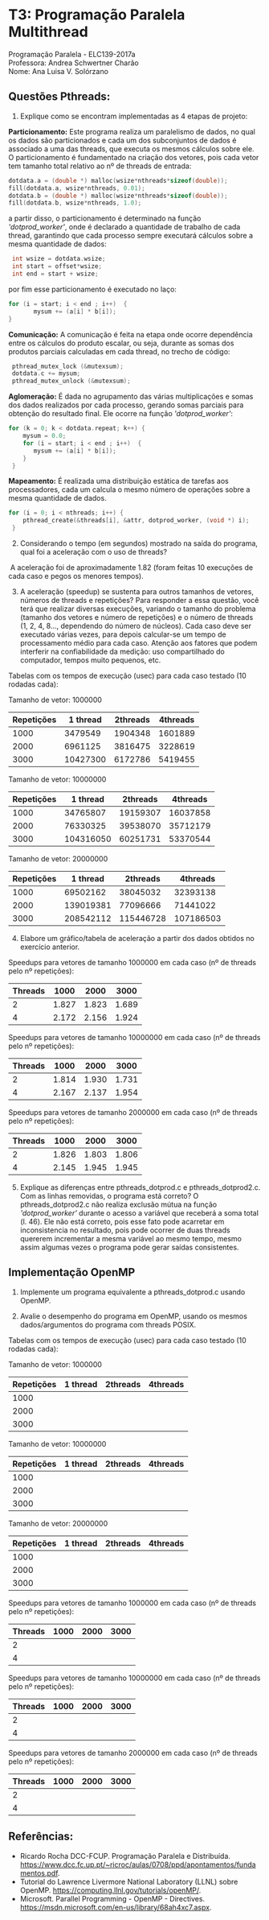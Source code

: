 # T3: Programação Paralela Multithread
Programação Paralela - ELC139-2017a\
Professora: Andrea Schwertner Charão\
Nome: Ana Luisa V. Solórzano

## Questões Pthreads:

1. Explique como se encontram implementadas as 4 etapas de projeto: 
  
  **Particionamento:** Este programa realiza um paralelismo de dados, no qual os dados são particionados e cada um dos subconjuntos
  de dados é associado a uma das threads, que executa os mesmos cálculos sobre ele. O particionamento é fundamentado na criação dos
  vetores, pois cada vetor tem tamanho total relativo ao nº de threads de entrada:  
   ``` C
   dotdata.a = (double *) malloc(wsize*nthreads*sizeof(double));
   fill(dotdata.a, wsize*nthreads, 0.01);
   dotdata.b = (double *) malloc(wsize*nthreads*sizeof(double));
   fill(dotdata.b, wsize*nthreads, 1.0);
   ```
  a partir disso, o particionamento é determinado na função *'dotprod_worker'*, onde é declarado a quantidade de trabalho
  de cada thread, garantindo que cada processo sempre executará cálculos sobre a mesma quantidade de dados: 
  ``` C
   int wsize = dotdata.wsize;
   int start = offset*wsize;
   int end = start + wsize;
  ``` 
  por fim esse particionamento é executado no laço:
  ``` C
  for (i = start; i < end ; i++)  {
         mysum += (a[i] * b[i]);
  }
  ```
  
  **Comunicação:** A comunicação é feita na etapa onde ocorre dependência entre os cálculos do produto escalar, ou seja,
  durante as somas dos produtos parciais calculadas em cada thread, no trecho de código:
 
 ``` C
  pthread_mutex_lock (&mutexsum);
  dotdata.c += mysum;
  pthread_mutex_unlock (&mutexsum);
 ```   
 
  **Aglomeração:** É dada no agrupamento das várias multiplicações e somas dos dados realizados por cada processo, gerando
  somas parciais para obtenção do resultado final. Ele ocorre na função *'dotprod_worker'*:
  
  ``` C
  for (k = 0; k < dotdata.repeat; k++) {
      mysum = 0.0;
      for (i = start; i < end ; i++)  {
         mysum += (a[i] * b[i]);
      }
   }
  ```  
  
  **Mapeamento:** É realizada uma distribuição estática de tarefas aos processadores, cada um calcula o mesmo número de
  operações sobre a mesma quantidade de dados.
  
  ``` C
  for (i = 0; i < nthreads; i++) {
      pthread_create(&threads[i], &attr, dotprod_worker, (void *) i);
   }
   ```
   
2. Considerando o tempo (em segundos) mostrado na saída do programa, qual foi a aceleração com o uso de threads?

  A aceleração foi de aproximadamente 1.82 (foram feitas 10 execuções de cada caso e pegos os menores tempos).

3. A aceleração (speedup) se sustenta para outros tamanhos de vetores, números de threads e repetições? Para responder a essa questão, você terá que realizar diversas execuções, variando o tamanho do problema (tamanho dos vetores e número de repetições) e o número de threads (1, 2, 4, 8..., dependendo do número de núcleos). Cada caso deve ser executado várias vezes, para depois calcular-se um tempo de processamento médio para cada caso. Atenção aos fatores que podem interferir na confiabilidade da medição: uso compartilhado do computador, tempos muito pequenos, etc.

Tabelas com os tempos de execução (usec) para cada caso testado (10 rodadas cada):

Tamanho de vetor: 1000000

Repetições | 1 thread | 2threads | 4threads |
---------- | ------- | -------- | -------- |
1000  | 3479549 | 1904348 | 1601889 |
2000  | 6961125 | 3816475 | 3228619 |
3000  | 10427300 | 6172786 | 5419455 |

Tamanho de vetor: 10000000

Repetições | 1 thread | 2threads | 4threads |
---------- | ------- | -------- | -------- |
1000  | 34765807 | 19159307 | 16037858 |
2000  | 76330325 | 39538070 | 35712179 |
3000  | 104316050 | 60251731 | 53370544 |

Tamanho de vetor: 20000000

Repetições | 1 thread | 2threads | 4threads |
---------- | ------- | -------- | -------- |
1000  | 69502162 | 38045032 | 32393138 |
2000  | 139019381 | 77096666 | 71441022 |
3000  | 208542112 | 115446728 | 107186503 |

4. Elabore um gráfico/tabela de aceleração a partir dos dados obtidos no exercício anterior.

Speedups para vetores de tamanho 1000000 em cada caso (nº de threads pelo nº repetições):

Threads | 1000 | 2000 | 3000 |
------- | ---- | ---- |----- |
2  | 1.827 | 1.823 | 1.689 |
4  | 2.172 | 2.156 | 1.924 |

Speedups para vetores de tamanho 10000000 em cada caso (nº de threads pelo nº repetições):

Threads | 1000 | 2000 | 3000 |
------- | --- | ---- |----- |
2  | 1.814 | 1.930 | 1.731 |
4  | 2.167 | 2.137 | 1.954 |

Speedups para vetores de tamanho 2000000 em cada caso (nº de threads pelo nº repetições):

Threads | 1000 | 2000 | 3000 |
------- | --- | ---- |----- |
2  | 1.826 | 1.803 | 1.806 |
4  | 2.145 | 1.945 | 1.945 |



5. Explique as diferenças entre pthreads_dotprod.c e pthreads_dotprod2.c. Com as linhas removidas, o programa está correto?
  O pthreads_dotprod2.c não realiza exclusão mútua na função *'dotprod_worker'* durante o acesso a variável que receberá a soma total (l. 46). Ele não está correto, pois esse fato pode acarretar em inconsistencia no resultado, pois pode ocorrer de duas threads quererem incrementar a mesma variável ao mesmo tempo, mesmo assim algumas vezes o programa pode gerar saídas consistentes.
  
## Implementação OpenMP 

1. Implemente um programa equivalente a pthreads_dotprod.c usando OpenMP.

2. Avalie o desempenho do programa em OpenMP, usando os mesmos dados/argumentos do programa com threads POSIX.

Tabelas com os tempos de execução (usec) para cada caso testado (10 rodadas cada):

Tamanho de vetor: 1000000

Repetições | 1 thread | 2threads | 4threads |
---------- | ------- | -------- | -------- |
1000  | | | |
2000  | | | |
3000  | | | |

Tamanho de vetor: 10000000

Repetições | 1 thread | 2threads | 4threads |
---------- | ------- | -------- | -------- |
1000  | | | |
2000  | | | |
3000  | | | |

Tamanho de vetor: 20000000

Repetições | 1 thread | 2threads | 4threads |
---------- | ------- | -------- | -------- |
1000  | | | |
2000  | | | |
3000  | | | |

Speedups para vetores de tamanho 1000000 em cada caso (nº de threads pelo nº repetições):

Threads | 1000 | 2000 | 3000 |
------- | ---- | ---- |----- |
2  |   |   |   |
4  |  |   |   |

Speedups para vetores de tamanho 10000000 em cada caso (nº de threads pelo nº repetições):

Threads | 1000 | 2000 | 3000 |
------- | --- | ---- |----- |
2  |   |   |   |
4  |  |   |   |

Speedups para vetores de tamanho 2000000 em cada caso (nº de threads pelo nº repetições):

Threads | 1000 | 2000 | 3000 |
------- | --- | ---- |----- |
2  |  |   |   |
4  |  |  |   |
  
## Referências: 
- Ricardo Rocha DCC-FCUP. Programação Paralela e Distribuída. https://www.dcc.fc.up.pt/~ricroc/aulas/0708/ppd/apontamentos/fundamentos.pdf.
- Tutorial do Lawrence Livermore National Laboratory (LLNL) sobre OpenMP. https://computing.llnl.gov/tutorials/openMP/.
- Microsoft. Parallel Programming - OpenMP - Directives. https://msdn.microsoft.com/en-us/library/68ah4xc7.aspx.
